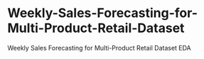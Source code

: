 # Weekly-Sales-Forecasting-for-Multi-Product-Retail-Dataset
Weekly Sales Forecasting for Multi-Product Retail Dataset EDA
